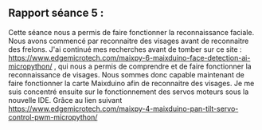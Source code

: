 ## Rapport séance 5 :

Cette séance nous a permis de faire fonctionner la reconnaissance faciale.
Nous avons commencé par reconnaitre des visages avant de reconnaitre des frelons. J'ai continué mes recherches avant de tomber sur ce site : https://www.edgemicrotech.com/maixpy-6-maixduino-face-detection-ai-micropython/ ,
qui nous a permis de comprendre et de faire fonctionner la reconnaissance de visages. Nous sommes donc capable maintenant de faire fonctionner la carte Maixduino afin de reconnaitre des visages.
Je me suis concentré ensuite sur le fonctionnement des servos moteurs sous la nouvelle IDE. Grâce au lien suivant https://www.edgemicrotech.com/maixpy-4-maixduino-pan-tilt-servo-control-pwm-micropython/ 
